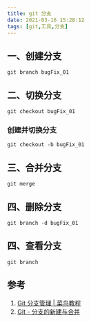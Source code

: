 ```yaml
---
title: git 分支
date: 2021-03-16 15:28:12
tags: [git,工具,分支]
---
```

## 一、创建分支

```shell
git branch bugFix_01
```


## 二、切换分支

```shell
git checkout bugFix_01
```


### 创建并切换分支

```shell
git checkout -b bugFix_01
```


## 三、合并分支

```shell
git merge
```


## 四、删除分支

```shell
git branch -d bugFix_01
```


## 四、查看分支

```shell
git branch
```


## 参考

1. [Git 分支管理 | 菜鸟教程](https://www.runoob.com/git/git-branch.html)
2. [Git - 分支的新建与合并](https://git-scm.com/book/zh/v2/Git-%E5%88%86%E6%94%AF-%E5%88%86%E6%94%AF%E7%9A%84%E6%96%B0%E5%BB%BA%E4%B8%8E%E5%90%88%E5%B9%B6)
